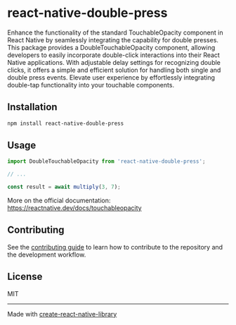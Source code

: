 # react-native-double-press

Enhance the functionality of the standard TouchableOpacity component in React Native by seamlessly integrating the capability for double presses. This package provides a DoubleTouchableOpacity component, allowing developers to easily incorporate double-click interactions into their React Native applications. With adjustable delay settings for recognizing double clicks, it offers a simple and efficient solution for handling both single and double press events. Elevate user experience by effortlessly integrating double-tap functionality into your touchable components.

## Installation

```sh
npm install react-native-double-press
```

## Usage

```js
import DoubleTouchableOpacity from 'react-native-double-press';

// ...

const result = await multiply(3, 7);
```

More on the official documentation: https://reactnative.dev/docs/touchableopacity

## Contributing

See the [contributing guide](CONTRIBUTING.md) to learn how to contribute to the repository and the development workflow.

## License

MIT

---

Made with [create-react-native-library](https://github.com/callstack/react-native-builder-bob)
